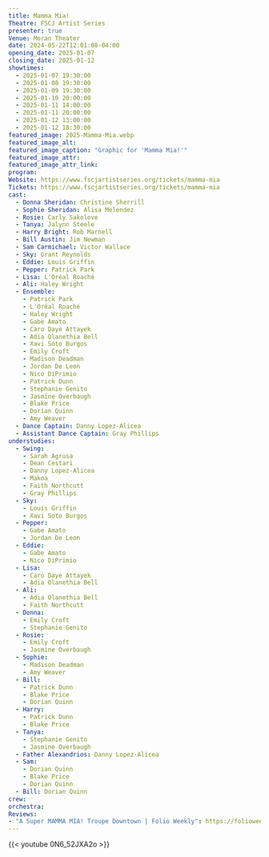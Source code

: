 ```yaml
---
title: Mamma Mia!
Theatre: FSCJ Artist Series
presenter: true
Venue: Moran Theater
date: 2024-05-22T12:01:08-04:00
opening_date: 2025-01-07
closing_date: 2025-01-12
showtimes:
  - 2025-01-07 19:30:00
  - 2025-01-08 19:30:00
  - 2025-01-09 19:30:00
  - 2025-01-10 20:00:00
  - 2025-01-11 14:00:00
  - 2025-01-11 20:00:00
  - 2025-01-12 13:00:00
  - 2025-01-12 18:30:00
featured_image: 2025-Mamma-Mia.webp
featured_image_alt: 
featured_image_caption: "Graphic for 'Mamma Mia!'"
featured_image_attr: 
featured_image_attr_link: 
program:
Website: https://www.fscjartistseries.org/tickets/mamma-mia
Tickets: https://www.fscjartistseries.org/tickets/mamma-mia
cast:
  - Donna Sheridan: Christine Sherrill
  - Sophie Sheridan: Alisa Melendez
  - Rosie: Carly Sakolove
  - Tanya: Jalynn Steele
  - Harry Bright: Rob Marnell
  - Bill Austin: Jim Newman
  - Sam Carmichael: Victor Wallace
  - Sky: Grant Reynolds
  - Eddie: Louis Griffin
  - Pepper: Patrick Park
  - Lisa: L'Oréal Roaché
  - Ali: Haley Wright
  - Ensemble:
    - Patrick Park
    - L'Oréal Roaché
    - Haley Wright
    - Gabe Amato
    - Caro Daye Attayek
    - Adia Olanethia Bell
    - Xavi Soto Burgos
    - Emily Croft
    - Madison Deadman
    - Jordan De Leon
    - Nico DiPrimio
    - Patrick Dunn
    - Stephanie Genito
    - Jasmine Overbaugh
    - Blake Price
    - Dorian Quinn
    - Amy Weaver
  - Dance Captain: Danny Lopez-Alicea
  - Assistant Dance Captain: Gray Phillips
understudies:
  - Swing:
    - Sarah Agrusa
    - Dean Cestari
    - Danny Lopez-Alicea
    - Makoa
    - Faith Northcutt
    - Gray Phillips
  - Sky: 
    - Louis Griffin
    - Xavi Soto Burgos
  - Pepper: 
    - Gabe Amato
    - Jordan De Leon
  - Eddie: 
    - Gabe Amato
    - Nico DiPrimio
  - Lisa: 
    - Caro Daye Attayek
    - Adia Olanethia Bell
  - Ali: 
    - Adia Olanethia Bell
    - Faith Northcutt
  - Donna: 
    - Emily Croft
    - Stephanie Genito
  - Rosie: 
    - Emily Croft
    - Jasmine Overbaugh
  - Sophie: 
    - Madison Deadman
    - Amy Weaver
  - Bill: 
    - Patrick Dunn
    - Blake Price
    - Dorian Quinn
  - Harry: 
    - Patrick Dunn
    - Blake Price
  - Tanya: 
    - Stephanie Genito
    - Jasmine Overbaugh
  - Father Alexandrios: Danny Lopez-Alicea
  - Sam: 
    - Dorian Quinn
    - Blake Price
    - Dorian Quinn
  - Bill: Dorian Quinn
crew:
orchestra:
Reviews:
- "A Super MAMMA MIA! Troupe Downtown | Folio Weekly": https://folioweekly.com/2025/01/08/a-super-mamma-mia-troupe-downtown/
---
```


{{< youtube 0N6_52JXA2o >}}